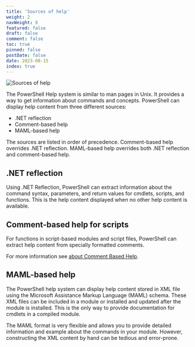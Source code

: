 ```yaml
---
title: 'Sources of help'
weight: 2
navWeight: 8
featured: false
draft: false
comment: false
toc: true
pinned: false
postDate: false
date: 2023-08-15
index: true
---
```


![Sources of help][03]

The PowerShell Help system is similar to man pages in Unix. It provides a way to get information
about commands and concepts. PowerShell can display help content from three different sources:

- .NET reflection
- Comment-based help
- MAML-based help

The sources are listed in order of precedence. Comment-based help overrides .NET reflection.
MAML-based help overrides both .NET reflection and comment-based help.

## .NET reflection

Using .NET Reflection, PowerShell can extract information about the command syntax, parameters, and
return values for cmdlets, scripts, and functions. This is the help content displayed when no other
help content is available.

## Comment-based help for scripts

For functions in script-based modules and script files, PowerShell can extract help content from
specially formatted comments.

For more information see [about Comment Based Help][01].

## MAML-based help

The PowerShell help system can display help content stored in XML file using the Microsoft
Assistance Markup Language (MAML) schema. These XML files can be included in a module or installed
and updated after the module is installed. This is the only way to provide documentation for cmdlets
in a compiled module.

The MAML format is very flexible and allows you to provide detailed information and example about
the commands in your module. However, constructing the XML content by hand can be tedious and
error-prone.

<!-- link references -->
[01]: https://learn.microsoft.com/powershell/module/microsoft.powershell.core/about/about_comment_based_help
[03]: images/pshelp/slide2.png
